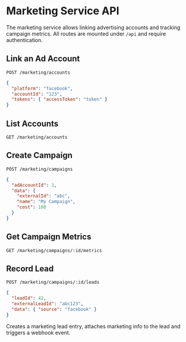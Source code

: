 # Marketing Service API

The marketing service allows linking advertising accounts and tracking campaign metrics.
All routes are mounted under `/api` and require authentication.

## Link an Ad Account
`POST /marketing/accounts`
```json
{
  "platform": "facebook",
  "accountId": "123",
  "tokens": { "accessToken": "token" }
}
```

## List Accounts
`GET /marketing/accounts`

## Create Campaign
`POST /marketing/campaigns`
```json
{
  "adAccountId": 1,
  "data": {
    "externalId": "abc",
    "name": "My Campaign",
    "cost": 100
  }
}
```

## Get Campaign Metrics
`GET /marketing/campaigns/:id/metrics`

## Record Lead
`POST /marketing/campaigns/:id/leads`
```json
{
  "leadId": 42,
  "externalLeadId": "abc123",
  "data": { "source": "facebook" }
}
```
Creates a marketing lead entry, attaches marketing info to the lead and triggers a webhook event.
